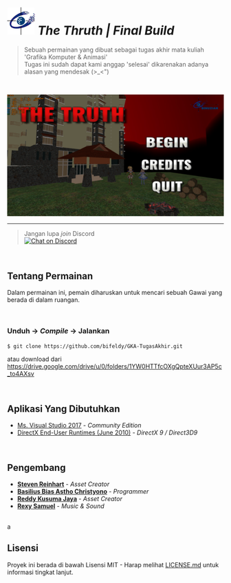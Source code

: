 # ![logo](Logo.png) *The Thruth | Final Build*

> Sebuah permainan yang dibuat sebagai tugas akhir mata kuliah 'Grafika Komputer & Animasi' <br />
> Tugas ini sudah dapat kami anggap 'selesai' dikarenakan adanya alasan yang mendesak (>_<")

<br />

![](Screenshot.png)

----

> Jangan lupa *join* Discord <br />
[![Chat on Discord](https://discordapp.com/api/guilds/342220398022098944/widget.png "Chat on Discord")](https://discord.gg/xGWdExk)

<br />

## Tentang Permainan

Dalam permainan ini, pemain diharuskan untuk mencari sebuah Gawai yang berada di dalam ruangan.

<br />

### Unduh -> *Compile* -> Jalankan

```sh
$ git clone https://github.com/bifeldy/GKA-TugasAkhir.git
```
atau download dari https://drive.google.com/drive/u/0/folders/1YW0HTTfcOXgQpteXUur3AP5c_to4AXsv

<br />

## Aplikasi Yang Dibutuhkan

* [Ms. Visual Studio 2017](https://visualstudio.microsoft.com/downloads/) - *Community Edition*
* [DirectX End-User Runtimes (June 2010)](https://www.microsoft.com/en-us/download/details.aspx?id=8109) - *DirectX 9 / Direct3D9*

<br />

## Pengembang

* [**Steven Reinhart**](https://www.FaceBook.com/Steven.Kam.73) - *Asset Creator*
* [**Basilius Bias Astho Christyono**](https://www.FaceBook.com/Bifeldy) - *Programmer*
* [**Reddy Kusuma Jaya**](https://www.FaceBook.com/Reddy.KusumaJaya) - *Asset Creator*
* [**Rexy Samuel**](https://www.FaceBook.com/Reximug) - *Music & Sound*

<br />a

## Lisensi

Proyek ini berada di bawah Lisensi MIT - Harap melihat [LICENSE.md](LICENSE.md) untuk informasi tingkat lanjut.
